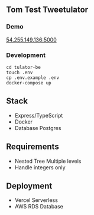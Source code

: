 ## Tom Test Tweetulator

### Demo
[54.255.149.136:5000](http://54.255.149.136:5000)

### Development
```
cd tulator-be
touch .env
cp .env.example .env
docker-compose up
```

## Stack
- Express/TypeScript
- Docker
- Database Postgres

## Requirements
- Nested Tree Multiple levels
- Handle integers only

## Deployment
- Vercel Serverless
- AWS RDS Database
